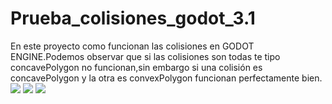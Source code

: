 # Prueba_colisiones_godot_3.1

En este proyecto como funcionan las colisiones en GODOT ENGINE.Podemos observar que si las colisiones son todas te tipo concavePolygon no funcionan,sin embargo si una colisión es concavePolygon y la otra es convexPolygon funcionan perfectamente bien.
<a href='https://drive.google.com/file/d/1QvlA06lV1ZNjz4FN1VfBH-CpjD1AAJZd/view?usp=drive_open&amp;usp=embed_facebook&source=ctrlq.org'><img src='https://lh6.googleusercontent.com/TI939bLXtkJ593L4MB6rFcMf_1PohMlCL_6lYSDlafv5XldtiQJzDgc4m_g=w2400' /></a>
<a href='https://drive.google.com/file/d/1DE7IZIRBXRncqOvRGIb9UKNqjCyNFN63/view?usp=drive_open&amp;usp=embed_facebook&source=ctrlq.org'><img src='https://lh3.googleusercontent.com/q9PLiKItoRtZscS2iba9-IEtvvDzS5AaiePbkkVUjO3ENLz2KKleNtyED20=w2400' /></a>
<a href='https://drive.google.com/file/d/1TOViAz6wmMJYp3nY03d3LceCH15dhzUO/view?usp=drive_open&amp;usp=embed_facebook&source=ctrlq.org'><img src='https://lh6.googleusercontent.com/sopBCN-x-VGiENjARHUqqxN1S9pAanEYokfOj49WS1eX4xX8CgVMAPFt0pg=w2400' /></a>
